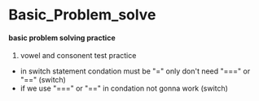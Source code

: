 # Basic_Problem_solve
#### basic problem solving practice
1. vowel and consonent test practice
- in switch statement condation must be "=" only don't need "===" or "==" (switch)
- if we use "===" or "==" in condation not gonna work (switch)